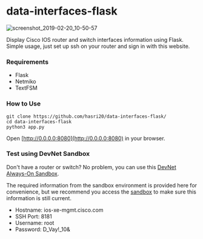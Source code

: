 # data-interfaces-flask

![screenshot_2019-02-20_10-50-57](https://user-images.githubusercontent.com/19608381/53065397-13cc3b80-34fe-11e9-957a-41444ba38507.png)


Display Cisco IOS router and switch interfaces information using Flask. Simple usage, just set up ssh on your router and sign in with this website.

### Requirements

- Flask
- Netmiko
- TextFSM

### How to Use

```
git clone https://github.com/hasri20/data-interfaces-flask/
cd data-interfaces-flask
python3 app.py
```

Open [http://0.0.0.0:8080](http://0.0.0.0:8080) in your browser.

### Test using DevNet Sandbox

Don't have a router or switch? No problem, you can use this [DevNet Always-On Sandbox](https://devnetsandbox.cisco.com/RM/Diagram/Index/27d9747a-db48-4565-8d44-df318fce37ad?diagramType=Topology). 

The required information from the sandbox environment is provided here for convenience, but we recommend you access the [sandbox](https://devnetsandbox.cisco.com/RM/Diagram/Index/27d9747a-db48-4565-8d44-df318fce37ad?diagramType=Topology) to make sure this information is still current. 

- Hostname: ios-xe-mgmt.cisco.com
- SSH Port: 8181
- Username: root
- Password: D_Vay!_10&

